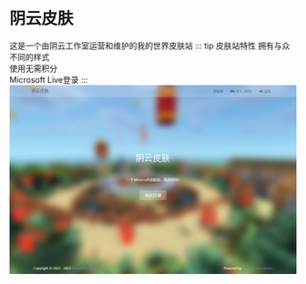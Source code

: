 # 阴云皮肤
这是一个由阴云工作室运营和维护的我的世界皮肤站
::: tip 皮肤站特性
拥有与众不同的样式</br>
使用无需积分</br>
Microsoft Live登录
:::
![](./1.png)